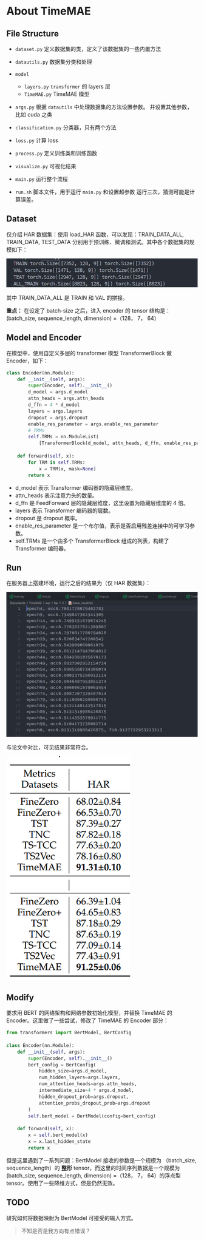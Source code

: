 # About TimeMAE

## File Structure

- `dataset.py`
  定义数据集的类，定义了该数据集的一些内置方法

- `datautils.py`
  数据集分类和处理

- `model`
  - `layers.py`
    `transformer` 的 layers 层
  - `TimeMAE.py`
    TimeMAE 模型

- `args.py`
  根据 `datautils` 中处理数据集的方法设置参数。
  并设置其他参数，比如 cuda 之类

- `classification.py`
  分类器，只有两个方法

- `loss.py`
  计算 loss

- `process.py`
  定义训练类和训练函数

- `visualize.py`
  可视化结果

- `main.py`
  运行整个流程

- `run.sh`
  脚本文件，用于运行 `main.py` 和设置超参数
  运行三次，猜测可能是计算误差。

## Dataset
仅介绍 HAR 数据集：使用 load_HAR 函数，可以发现：TRAIN_DATA_ALL, TRAIN_DATA, TEST_DATA 分别用于预训练、微调和测试。其中各个数据集的规模如下：

![](assets/1.png)

其中 TRAIN_DATA_ALL 是 TRAIN 和 VAL 的拼接。

**重点：**
在设定了 batch-size 之后，进入 encoder 的 tensor 结构是：(batch_size, sequence_length, dimension) =（128， 7， 64）


## Model and Encoder

在模型中，使用自定义多层的 transformer 模型 TransformerBlock 做 Encoder，如下：
```python
class Encoder(nn.Module):
    def __init__(self, args):
        super(Encoder, self).__init__()
        d_model = args.d_model
        attn_heads = args.attn_heads
        d_ffn = 4 * d_model
        layers = args.layers
        dropout = args.dropout
        enable_res_parameter = args.enable_res_parameter
        # TRMs
        self.TRMs = nn.ModuleList(
            [TransformerBlock(d_model, attn_heads, d_ffn, enable_res_parameter, dropout) for i in range(layers)])

    def forward(self, x):
        for TRM in self.TRMs:
            x = TRM(x, mask=None)
        return x
```

- d_model 表示 Transformer 编码器的隐藏层维度。
- attn_heads 表示注意力头的数量。
- d_ffn 是 FeedForward 层的隐藏层维度，这里设置为隐藏层维度的 4 倍。
- layers 表示 Transformer 编码器的层数。
- dropout 是 dropout 概率。
- enable_res_parameter 是一个布尔值，表示是否启用残差连接中的可学习参数。
- self.TRMs 是一个由多个 TransformerBlock 组成的列表，构建了 Transformer 编码器。

## Run
在服务器上搭建环境，运行之后的结果为（仅 HAR 数据集）：

![](assets/2.png)

与论文中对比，可见结果非常符合。

![](assets/3.png)

## Modify

要求用 BERT 的网络架构和网络参数初始化模型，并替换 TimeMAE 的Encoder。这里做了一些尝试，修改了 TimeMAE 的 Encoder 部分：

```python
from transformers import BertModel, BertConfig

class Encoder(nn.Module):
    def __init__(self, args):
        super(Encoder, self).__init__()
        bert_config = BertConfig(
            hidden_size=args.d_model,
            num_hidden_layers=args.layers,
            num_attention_heads=args.attn_heads,
            intermediate_size=4 * args.d_model,
            hidden_dropout_prob=args.dropout,
            attention_probs_dropout_prob=args.dropout
        )
        self.bert_model = BertModel(config=bert_config)

    def forward(self, x):
        x = self.bert_model(x)
        x = x.last_hidden_state
        return x
```

但是这里遇到了一系列问题：BertModel 接收的参数是一个规模为 （batch_size, sequence_length）的 **整形** tensor，而这里的时间序列数据是一个规模为 (batch_size, sequence_length, dimension) =（128， 7， 64）的浮点型 tensor。使用了一些降维方式，但是仍然无效。

## TODO

研究如何将数据映射为 BertModel 可接受的输入方式。

> 不知是否是我方向有点错误？